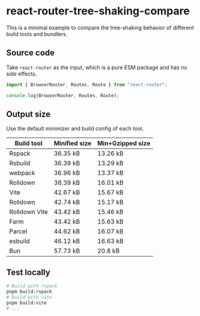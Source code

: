 # react-router-tree-shaking-compare

This is a minimal example to compare the tree-shaking behavior of different build tools and bundlers.

## Source code

Take `react-router` as the input, which is a pure ESM package and has no side effects.

```js
import { BrowserRouter, Routes, Route } from "react-router";

console.log(BrowserRouter, Routes, Route);
```

## Output size

Use the default minimizer and build config of each tool.

| Build tool    | Minified size | Min+Gzipped size |
| ------------- | ------------- | ---------------- |
| Rspack        | 36.35 kB      | 13.26 kB         |
| Rsbuild       | 36.39 kB      | 13.29 kB         |
| webpack       | 36.96 kB      | 13.37 kB         |
| Rolldown      | 38.39 kB      | 16.01 kB         |
| Vite          | 42.67 kB      | 15.67 kB         |
| Rolldown      | 42.74 kB      | 15.17 kB         |
| Rolldown Vite | 43.42 kB      | 15.46 kB         |
| Farm          | 43.42 kB      | 15.63 kB         |
| Parcel        | 44.62 kB      | 16.07 kB         |
| esbuild       | 46.12 kB      | 16.63 kB         |
| Bun           | 57.73 kB      | 20.8 kB          |

## Test locally

```bash
# Build with rspack
pnpm build:rspack
# Build with vite
pnpm build:vite
# ...
```
